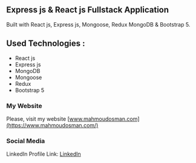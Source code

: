 ## Express js & React js Fullstack Application

Built with React js, Express js, Mongoose, Redux MongoDB & Bootstrap 5.

## Used Technologies :

- React js
- Express js
- MongoDB
- Mongoose
- Redux
- Bootstrap 5

### My Website

Please, visit my website
[www.mahmoudosman.com](https://www.mahmoudosman.com/)

### Social Media

LinkedIn Profile Link: [LinkedIn](https://www.linkedin.com/in/mahmoudaoman/)

